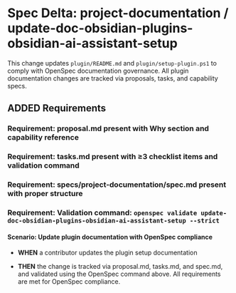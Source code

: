 # Spec Delta: project-documentation / update-doc-obsidian-plugins-obsidian-ai-assistant-setup

This change updates `plugin/README.md` and `plugin/setup-plugin.ps1` to comply with OpenSpec documentation governance. All plugin documentation changes are tracked via proposals, tasks, and capability specs.

## ADDED Requirements

### Requirement: proposal.md present with Why section and capability reference

### Requirement: tasks.md present with ≥3 checklist items and validation command

### Requirement: specs/project-documentation/spec.md present with proper structure

### Requirement: Validation command: `openspec validate update-doc-obsidian-plugins-obsidian-ai-assistant-setup --strict`

#### Scenario: Update plugin documentation with OpenSpec compliance

- **WHEN** a contributor updates the plugin setup documentation

- **THEN** the change is tracked via proposal.md, tasks.md, and spec.md, and validated using the OpenSpec command above. All requirements are met for OpenSpec compliance.
